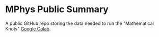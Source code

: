 # MPhys Public Summary

A public GitHub repo storing the data needed to run the "Mathematical Knots" [Google Colab](https://colab.research.google.com/drive/1KgxJdSAYNbTKQqF22anB2vPDUOKHsr9J).
